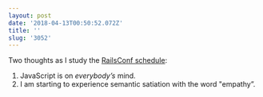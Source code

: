 ```yaml
---
layout: post
date: '2018-04-13T00:50:52.072Z'
title: ''
slug: '3052'
---
```

Two thoughts as I study the [RailsConf schedule](https://railsconf.com/schedule):

1. JavaScript is on *everybody’s* mind.
2. I am starting to experience semantic satiation with the word &quot;empathy”.
